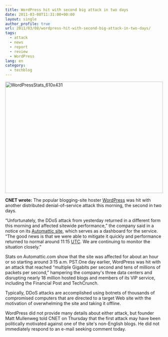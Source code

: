 ```yaml
---
title: WordPress hit with second big attack in two days
date: 2011-03-08T11:31:00+00:00
layout: single
author_profile: true
url: 2011/03/08/wordpress-hit-with-second-big-attack-in-two-days/
tags:
  - attack
  - news
  - report
  - review
  - WordPress
lang: en
category: 
  - techblog
---
```

[<img title="WordPressStats_610x431" border="0" alt="WordPressStats_610x431" src="http://lh3.ggpht.com/_vaUVXcmC3OI/TXYMhnFqC_I/AAAAAAAADm4/fDMyycapOVM/WordPressStats_610x431_thumb%5B1%5D.png?imgmax=800" width="504" height="357" />](http://lh5.ggpht.com/_vaUVXcmC3OI/TXYMehLgrLI/AAAAAAAADm0/NIGbUdDoRYU/s1600-h/WordPressStats_610x431%5B3%5D.png)

**CNET wrote:** The popular blogging-site hoster [WordPress](http://status.automattic.com/) was hit with another distributed denial-of-service attack this morning, the second in two days.

“Unfortunately, the DDoS attack from yesterday returned in a different form this morning and affected sitewide performance,” the company said in a notice on its [Automattic site](http://status.automattic.com/), which serves as a dashboard for the service. “The good news is that we were able to mitigate it quickly and performance returned to normal around 11:15 [UTC](http://en.wikipedia.org/wiki/Coordinated_Universal_Time). We are continuing to monitor the situation closely.”

Stats on Automattic.com show that the site was affected for about an hour or so starting around 3:15 a.m. PST.One day earlier, WordPress was hit with an attack that reached “multiple Gigabits per second and tens of millions of packets per second,” hampering the company's three data centers and disrupting nearly 18 million hosted blogs and members of its VIP service, including the Financial Post and TechCrunch.

Typically, DDoS attacks are accomplished using botnets of thousands of compromised computers that are directed to a target Web site with the motivation of overwhelming the site and taking it offline.

WordPress did not provide many details about either attack, but founder Matt Mullenweg told CNET on Thursday that the first attack may have been politically motivated against one of the site's non-English blogs. He did not immediately respond to an e-mail seeking comment today.